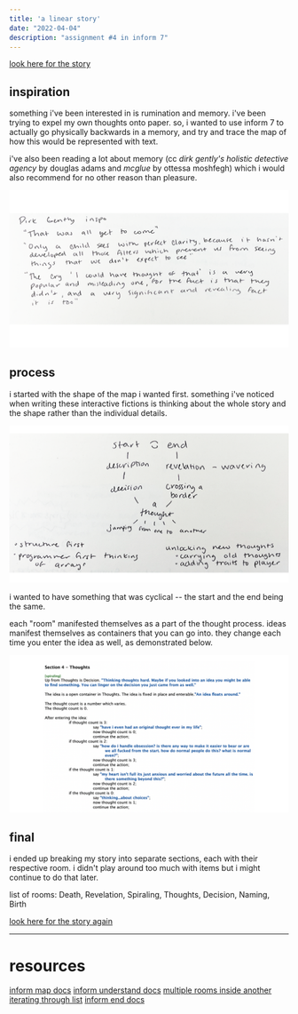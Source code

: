 ```yaml
---
title: 'a linear story'
date: "2022-04-04"
description: "assignment #4 in inform 7"
---
```

[look here for the story](http://samheckle.com/hosted/linear/)

## inspiration

something i've been interested in is rumination and memory. i've been trying to expel my own thoughts onto paper. so, i wanted to use inform 7 to actually go physically backwards in a memory, and try and trace the map of how this would be represented with text.

i've also been reading a lot about memory (cc *dirk gently's holistic detective agency* by douglas adams and *mcglue* by ottessa moshfegh) which i would also recommend for no other reason than pleasure.

![](./quotes.png)

## process

i started with the shape of the map i wanted first. something i've noticed when writing these interactive fictions is thinking about the whole story and the shape rather than the individual details. 

![](./map.png)

i wanted to have something that was cyclical -- the start and the end being the same. 

each "room" manifested themselves as a part of the thought process. ideas manifest themselves as containers that you can go into. they change each time you enter the idea as well, as demonstrated below.

![](./after.png)

## final

i ended up breaking my story into separate sections, each with their respective room. i didn't play around too much with items but i might continue to do that later.

list of rooms: Death, Revelation, Spiraling, Thoughts, Decision, Naming, Birth

[look here for the story again](http://samheckle.com/hosted/linear/)

----
# resources

[inform map docs](http://inform7.com/book/RB_3_2.html)
[inform understand docs](http://inform7.com/book/WI_17_1.html)
[multiple rooms inside another](https://intfiction.org/t/multiple-rooms-inside-another/10642)
[iterating through list](https://www.reddit.com/r/Inform7/comments/lzlj7f/how_to_iterate_through_list_of_values/)
[inform end docs](http://inform7.com/book/RB_11_6.html)